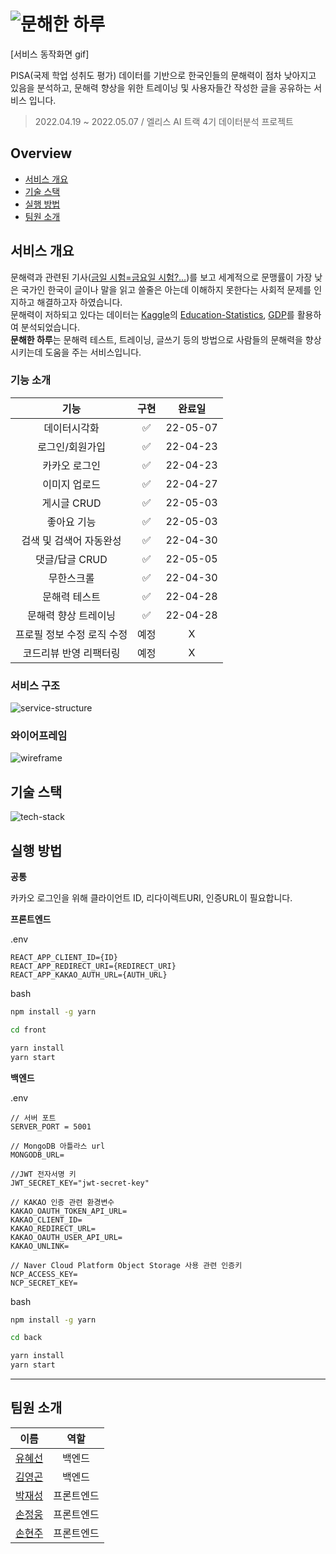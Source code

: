 # ![문해한 하루](https://user-images.githubusercontent.com/95131477/167049918-2fa0b62b-4b9e-4b2d-a814-f741b7ae419f.png)

[서비스 동작화면 gif]

PISA(국제 학업 성취도 평가) 데이터를 기반으로 한국인들의 문해력이 점차 낮아지고 있음을 분석하고, 문해력 향상을 위한 트레이닝 및 사용자들간 작성한 글을 공유하는 서비스 입니다.

> 2022.04.19 ~ 2022.05.07 / 엘리스 AI 트랙 4기 데이터분석 프로젝트

## Overview

- [서비스 개요](#서비스-개요)
- [기술 스택](#기술-스택)
- [실행 방법](#실행-방법)
- [팀원 소개](#팀원-소개)

## 서비스 개요

문해력과 관련된 기사([금일 시험=금요일 시험?…](https://news.mt.co.kr/mtview.php?no=2021091410294811195))를 보고 세계적으로 문맹률이 가장 낮은 국가인 한국이 글이나 말을 읽고 쓸줄은 아는데 이해하지 못한다는 사회적 문제를 인지하고 해결하고자 하였습니다.<br>
문해력이 저하되고 있다는 데이터는 [Kaggle](https://www.kaggle.com/)의 [Education-Statistics](https://www.kaggle.com/datasets/theworldbank/education-statistics), [GDP](https://www.kaggle.com/datasets/tunguz/country-regional-and-world-gdp)를 활용하여 분석되었습니다. <br>
**문해한 하루**는 문해력 테스트, 트레이닝, 글쓰기 등의 방법으로 사람들의 문해력을 향상시키는데 도움을 주는 서비스입니다.<br>

### 기능 소개

|            기능            | 구현 |  완료일  |
| :------------------------: | :--: | :------: |
|        데이터시각화        |  ✅  | 22-05-07 |
|      로그인/회원가입       |  ✅  | 22-04-23 |
|       카카오 로그인        |  ✅  | 22-04-23 |
|       이미지 업로드        |  ✅  | 22-04-27 |
|        게시글 CRUD         |  ✅  | 22-05-03 |
|        좋아요 기능         |  ✅  | 22-05-03 |
|  검색 및 검색어 자동완성   |  ✅  | 22-04-30 |
|       댓글/답글 CRUD       |  ✅  | 22-05-05 |
|         무한스크롤         |  ✅  | 22-04-30 |
|       문해력 테스트        |  ✅  | 22-04-28 |
|    문해력 향상 트레이닝    |  ✅  | 22-04-28 |
| 프로필 정보 수정 로직 수정 | 예정 |    X     |
|   코드리뷰 반영 리팩터링   | 예정 |    X     |

### 서비스 구조

![service-structure](https://user-images.githubusercontent.com/95131477/167176146-ef3927bb-030f-4d73-b24c-387cfd7d7ab2.png)

### 와이어프레임

![wireframe](https://user-images.githubusercontent.com/95131477/167145768-ed83ecfe-a5a8-4eff-be5f-ea5e857c3b07.png)

## 기술 스택

![tech-stack](https://user-images.githubusercontent.com/95131477/167141077-efa3e55d-f717-4a20-9435-134e37c02f80.png)

## 실행 방법

**공통**

카카오 로그인을 위해 클라이언트 ID, 리다이렉트URI, 인증URL이 필요합니다.<br>

**프론트엔드**

.env

```.env
REACT_APP_CLIENT_ID={ID}
REACT_APP_REDIRECT_URI={REDIRECT_URI}
REACT_APP_KAKAO_AUTH_URL={AUTH_URL}
```

bash

```bash
npm install -g yarn

cd front

yarn install
yarn start
```

**백엔드**

.env

```.env
// 서버 포트
SERVER_PORT = 5001

// MongoDB 아틀라스 url
MONGODB_URL=

//JWT 전자서명 키
JWT_SECRET_KEY="jwt-secret-key"

// KAKAO 인증 관련 환경변수
KAKAO_OAUTH_TOKEN_API_URL=
KAKAO_CLIENT_ID=
KAKAO_REDIRECT_URL=
KAKAO_OAUTH_USER_API_URL=
KAKAO_UNLINK=

// Naver Cloud Platform Object Storage 사용 관련 인증키
NCP_ACCESS_KEY=
NCP_SECRET_KEY=
```

bash

```bash
npm install -g yarn

cd back

yarn install
yarn start
```

---

## 팀원 소개

|                  이름                  |    역할    |
| :------------------------------------: | :--------: |
|     [유혜선](https://github.com/)      |   백엔드   |
|     [김영곤](https://github.com/)      |   백엔드   |
|     [박재성](https://github.com/)      | 프론트엔드 |
| [손정웅](https://github.com/Handwoong) | 프론트엔드 |
|     [손현주](https://github.com/)      | 프론트엔드 |
